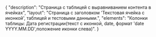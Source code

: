 {
"description": "Страница с таблицей с выравниванием контента в ячейках",
"layout": "Страница с заголовком 'Текстовая ячейка с иконкой', таблицей и тестовыми данными.",
"elements": "Колонки таблицы: Дата регистрации(текст c иконкой, date, формат 'date YYYY.MM.DD',положение иконки слева)".
}